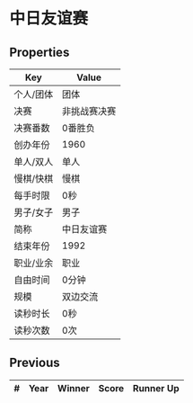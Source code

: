 # 中日友谊赛

## Properties

| Key | Value |
| --- | ----- |
| 个人/团体 | 团体 |
| 决赛 | 非挑战赛决赛 |
| 决赛番数 | 0番胜负 |
| 创办年份 | 1960 |
| 单人/双人 | 单人 |
| 慢棋/快棋 | 慢棋 |
| 每手时限 | 0秒 |
| 男子/女子 | 男子 |
| 简称 | 中日友谊赛 |
| 结束年份 | 1992 |
| 职业/业余 | 职业 |
| 自由时间 | 0分钟 |
| 规模 | 双边交流 |
| 读秒时长 | 0秒 |
| 读秒次数 | 0次 |

## Previous

| # | Year | Winner | Score | Runner Up |
| --- | --- | --- | --- | --- |

